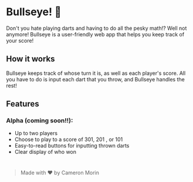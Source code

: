 # Bullseye! 🎯

Don't you hate playing darts and having to do all the pesky math!? Well not anymore! Bullseye
is a user-friendly web app that helps you keep track of your score!

## How it works

Bullseye keeps track of whose turn it is, as well as each player's score. All you have to do is 
input each dart that you throw, and Bullseye handles the rest!

## Features

### Alpha (coming soon!!):
- Up to two players
- Choose to play to a score of 301, 201 , or 101
- Easy-to-read buttons for inputting thrown darts
- Clear display of who won

#
> Made with ♥ by Cameron Morin